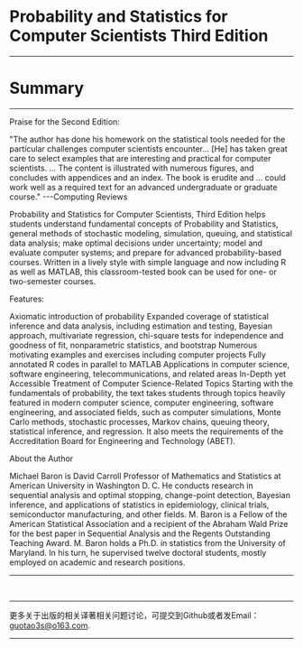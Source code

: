 
# Probability and Statistics for Computer Scientists   Third Edition  

------------------------------------------------------------------------

# Summary

------------------------------------------------------------------------


Praise for the Second Edition:

"The author has done his homework on the statistical tools needed for the particular challenges computer scientists encounter... [He] has taken great care to select examples that are interesting and practical for computer scientists. ... The content is illustrated with numerous figures, and concludes with appendices and an index. The book is erudite and … could work well as a required text for an advanced undergraduate or graduate course." ---Computing Reviews

Probability and Statistics for Computer Scientists, Third Edition helps students understand fundamental concepts of Probability and Statistics, general methods of stochastic modeling, simulation, queuing, and statistical data analysis; make optimal decisions under uncertainty; model and evaluate computer systems; and prepare for advanced probability-based courses. Written in a lively style with simple language and now including R as well as MATLAB, this classroom-tested book can be used for one- or two-semester courses.

Features:

Axiomatic introduction of probability
Expanded coverage of statistical inference and data analysis, including estimation and testing, Bayesian approach, multivariate regression, chi-square tests for independence and goodness of fit, nonparametric statistics, and bootstrap
Numerous motivating examples and exercises including computer projects
Fully annotated R codes in parallel to MATLAB
Applications in computer science, software engineering, telecommunications, and related areas
In-Depth yet Accessible Treatment of Computer Science-Related Topics
Starting with the fundamentals of probability, the text takes students through topics heavily featured in modern computer science, computer engineering, software engineering, and associated fields, such as computer simulations, Monte Carlo methods, stochastic processes, Markov chains, queuing theory, statistical inference, and regression. It also meets the requirements of the Accreditation Board for Engineering and Technology (ABET).

About the Author

Michael Baron is David Carroll Professor of Mathematics and Statistics at American University in Washington D. C. He conducts research in sequential analysis and optimal stopping, change-point detection, Bayesian inference, and applications of statistics in epidemiology, clinical trials, semiconductor manufacturing, and other fields. M. Baron is a Fellow of the American Statistical Association and a recipient of the Abraham Wald Prize for the best paper in Sequential Analysis and the Regents Outstanding Teaching Award. M. Baron holds a Ph.D. in statistics from the University of Maryland. In his turn, he supervised twelve doctoral students, mostly employed on academic and research positions.

------------------------------------------------------------------------------

&emsp; 
 
 -------------------------------------------------------------------------------
 
更多关于出版的相关译著相关问题讨论，可提交到Github或者发Email：guotao3s@o163.com.

----------------------------------------------------------------------------- 
